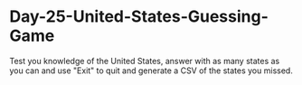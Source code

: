 # Day-25-United-States-Guessing-Game
Test you knowledge of the United States, answer with as many states as you can and use "Exit" to quit and generate a CSV of the states you missed. 
